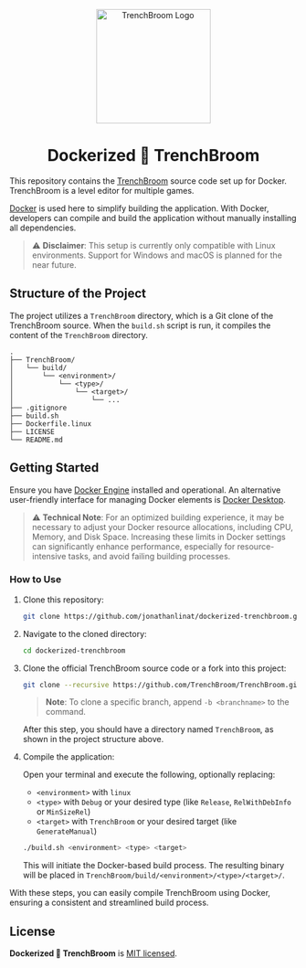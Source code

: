 <p align="center">
  <img src="https://github.com/TrenchBroom/TrenchBroom/raw/master/app/resources/graphics/images/AppIcon.png" alt="TrenchBroom Logo" height="200">
</p>

<h1 align="center">Dockerized 🐋 TrenchBroom</h1>

This repository contains the [TrenchBroom](https://github.com/TrenchBroom/TrenchBroom) source code set up for Docker. TrenchBroom is a level editor for multiple games.

[Docker](https://www.docker.com) is used here to simplify building the application. With Docker, developers can compile and build the application without manually installing all dependencies.

> ⚠️ **Disclaimer**: This setup is currently only compatible with Linux environments. Support for Windows and macOS is planned for the near future.

## Structure of the Project

The project utilizes a `TrenchBroom` directory, which is a Git clone of the TrenchBroom source. When the `build.sh` script is run, it compiles the content of the `TrenchBroom` directory.

```text
.
├── TrenchBroom/
│   └── build/
│       └── <environment>/
│           └── <type>/
│               └── <target>/
│                   └── ...
├── .gitignore
├── build.sh
├── Dockerfile.linux
├── LICENSE
└── README.md
```

## Getting Started

Ensure you have [Docker Engine](https://docs.docker.com/engine/) installed and operational. An alternative user-friendly interface for managing Docker elements is [Docker Desktop](https://docs.docker.com/desktop/).

> ⚠️ **Technical Note**: For an optimized building experience, it may be necessary to adjust your Docker resource allocations, including CPU, Memory, and Disk Space. Increasing these limits in Docker settings can significantly enhance performance, especially for resource-intensive tasks, and avoid failing building processes.

### How to Use

1. Clone this repository:

   ```bash
   git clone https://github.com/jonathanlinat/dockerized-trenchbroom.git
   ```

2. Navigate to the cloned directory:

   ```bash
   cd dockerized-trenchbroom
   ```

3. Clone the official TrenchBroom source code or a fork into this project:

   ```bash
   git clone --recursive https://github.com/TrenchBroom/TrenchBroom.git
   ```

   > **Note**: To clone a specific branch, append `-b <branchname>` to the command.

   After this step, you should have a directory named `TrenchBroom`, as shown in the project structure above.

4. Compile the application:

   Open your terminal and execute the following, optionally replacing:

   - `<environment>` with `linux`
   - `<type>` with `Debug` or your desired type (like `Release`, `RelWithDebInfo` or `MinSizeRel`)
   - `<target>` with `TrenchBroom` or your desired target (like `GenerateManual`)

   ```bash
   ./build.sh <environment> <type> <target>
   ```

   This will initiate the Docker-based build process. The resulting binary will be placed in `TrenchBroom/build/<environment>/<type>/<target>/`.

With these steps, you can easily compile TrenchBroom using Docker, ensuring a consistent and streamlined build process.

## License

**Dockerized 🐋 TrenchBroom** is [MIT licensed](LICENSE).
